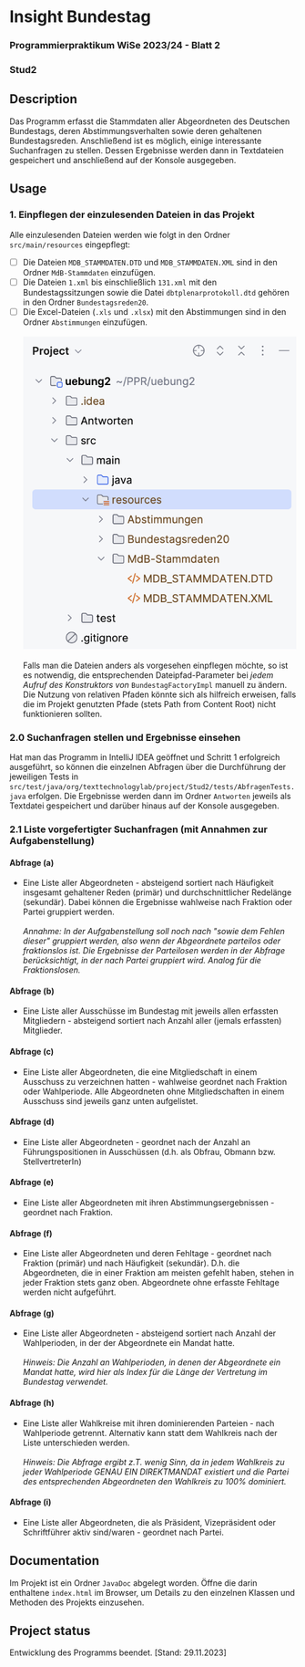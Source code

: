 # Insight Bundestag
### Programmierpraktikum WiSe 2023/24 - Blatt 2
### Stud2


## Description
Das Programm erfasst die Stammdaten aller Abgeordneten des Deutschen Bundestags, deren Abstimmungsverhalten
sowie deren gehaltenen Bundestagsreden. Anschließend ist es möglich, einige interessante Suchanfragen
zu stellen. Dessen Ergebnisse werden dann in Textdateien gespeichert und anschließend auf der Konsole ausgegeben.

## Usage
### 1. Einpflegen der einzulesenden Dateien in das Projekt
Alle einzulesenden Dateien werden wie folgt in den Ordner ``src/main/resources`` eingepflegt:
- [ ] Die Dateien ```MDB_STAMMDATEN.DTD``` und ```MDB_STAMMDATEN.XML``` sind in den Ordner ```MdB-Stammdaten``` einzufügen.
- [ ] Die Dateien ```1.xml``` bis einschließlich ```131.xml``` mit den Bundestagssitzungen sowie die Datei ```dbtplenarprotokoll.dtd``` gehören
        in den Ordner ``Bundestagsreden20``.
- [ ] Die Excel-Dateien (``.xls`` und ``.xlsx``) mit den Abstimmungen sind in den Ordner ```Abstimmungen``` einzufügen.
 <br /> <br />
![image](BildREADME.png)
<br /> <br />
Falls man die Dateien anders als vorgesehen einpflegen möchte, so ist es notwendig, die entsprechenden
Dateipfad-Parameter bei *jedem Aufruf des Konstruktors von* ``BundestagFactoryImpl`` manuell zu ändern. Die Nutzung von relativen Pfaden könnte sich
als hilfreich erweisen, falls die im Projekt genutzten Pfade (stets Path from Content Root) nicht funktionieren sollten.

### 2.0 Suchanfragen stellen und Ergebnisse einsehen
Hat man das Programm in IntelliJ IDEA geöffnet und Schritt 1 erfolgreich ausgeführt, so können die einzelnen Abfragen über die Durchführung der jeweiligen Tests in
``src/test/java/org/texttechnologylab/project/Stud2/tests/AbfragenTests.java``  erfolgen. Die Ergebnisse werden 
dann im Ordner ``Antworten`` jeweils als Textdatei gespeichert und darüber hinaus auf der Konsole ausgegeben.

### 2.1 Liste vorgefertigter Suchanfragen (mit Annahmen zur Aufgabenstellung)
#### Abfrage (a)
- Eine Liste aller Abgeordneten - absteigend sortiert nach Häufigkeit insgesamt gehaltener Reden (primär) und durchschnittlicher Redelänge (sekundär).
Dabei können die Ergebnisse wahlweise nach Fraktion oder Partei gruppiert werden. <br /> <br />
*Annahme: In der Aufgabenstellung soll noch nach "sowie dem Fehlen dieser" gruppiert werden, also wenn der Abgeordnete
parteilos oder fraktionslos ist. Die Ergebnisse der Parteilosen werden in der Abfrage berücksichtigt, in der nach Partei gruppiert wird.
Analog für die Fraktionslosen.*
#### Abfrage (b)
- Eine Liste aller Ausschüsse im Bundestag mit jeweils allen erfassten Mitgliedern - absteigend 
sortiert nach Anzahl aller (jemals erfassten) Mitglieder.
#### Abfrage (c)
- Eine Liste aller Abgeordneten, die eine Mitgliedschaft in einem Ausschuss zu verzeichnen hatten - wahlweise 
geordnet nach Fraktion oder Wahlperiode. Alle Abgeordneten ohne Mitgliedschaften in einem Ausschuss sind jeweils ganz unten aufgelistet.
#### Abfrage (d)
- Eine Liste aller Abgeordneten - geordnet nach der Anzahl an Führungspositionen in Ausschüssen 
(d.h. als Obfrau, Obmann bzw. StellvertreterIn)
#### Abfrage (e)
- Eine Liste aller Abgeordneten mit ihren Abstimmungsergebnissen - geordnet nach Fraktion.
#### Abfrage (f)
- Eine Liste aller Abgeordneten und deren Fehltage - geordnet nach Fraktion (primär) und nach
Häufigkeit (sekundär). D.h. die Abgeordneten, die in einer Fraktion am meisten gefehlt haben, stehen in jeder Fraktion stets ganz oben. Abgeordnete ohne
erfasste Fehltage werden nicht aufgeführt.
#### Abfrage (g)
- Eine Liste aller Abgeordneten - absteigend sortiert nach Anzahl der Wahlperioden, in der der Abgeordnete ein Mandat hatte.<br /> <br />
  *Hinweis: Die Anzahl an Wahlperioden, in denen der Abgeordnete ein Mandat hatte, wird hier als Index für
  die Länge der Vertretung im Bundestag verwendet.*
#### Abfrage (h)
- Eine Liste aller Wahlkreise mit ihren dominierenden Parteien - nach Wahlperiode getrennt. Alternativ kann
statt dem Wahlkreis nach der Liste unterschieden werden.<br /> <br />
*Hinweis: Die Abfrage ergibt z.T. wenig Sinn, da in jedem Wahlkreis zu jeder Wahlperiode GENAU EIN DIREKTMANDAT existiert
  und die Partei des entsprechenden Abgeordneten den Wahlkreis zu 100% dominiert.*


#### Abfrage (i)
- Eine Liste aller Abgeordneten, die als Präsident, Vizepräsident oder Schriftführer aktiv sind/waren - geordnet nach Partei.

## Documentation
Im Projekt ist ein Ordner ``JavaDoc`` abgelegt worden. Öffne die darin enthaltene ``index.html`` im Browser, um Details zu den einzelnen Klassen und Methoden
des Projekts einzusehen.

## Project status
Entwicklung des Programms beendet. [Stand: 29.11.2023]